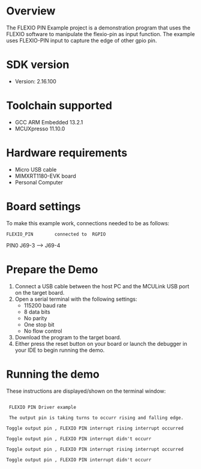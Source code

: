 Overview
========
The FLEXIO PIN Example project is a demonstration program that uses the FLEXIO software to manipulate 
the flexio-pin as input function.
The example uses FLEXIO-PIN input to capture the edge of other gpio pin.

SDK version
===========
- Version: 2.16.100

Toolchain supported
===================
- GCC ARM Embedded  13.2.1
- MCUXpresso  11.10.0

Hardware requirements
=====================
- Micro USB cable
- MIMXRT1180-EVK board
- Personal Computer

Board settings
==============
To make this example work, connections needed to be as follows:

    FLEXIO_PIN        connected to  RGPIO
PIN0     J69-3           -->        J69-4

Prepare the Demo
================
1.  Connect a USB cable between the host PC and the MCULink USB port on the target board. 
2.  Open a serial terminal with the following settings:
    - 115200 baud rate
    - 8 data bits
    - No parity
    - One stop bit
    - No flow control
3.  Download the program to the target board.
4.  Either press the reset button on your board or launch the debugger in your IDE to begin running the demo.

Running the demo
================
These instructions are displayed/shown on the terminal window:
~~~~~~~~~~~~~~~~~~~~~~~~~~~~~~~~~~~

 FLEXIO PIN Driver example

 The output pin is taking turns to occurr rising and falling edge.

Toggle output pin , FLEXIO PIN interrupt rising interrupt occurred 

Toggle output pin , FLEXIO PIN interrupt didn't occurr

Toggle output pin , FLEXIO PIN interrupt rising interrupt occurred 

Toggle output pin , FLEXIO PIN interrupt didn't occurr
~~~~~~~~~~~~~~~~~~~~~~~~~~~~~~~~~~~

